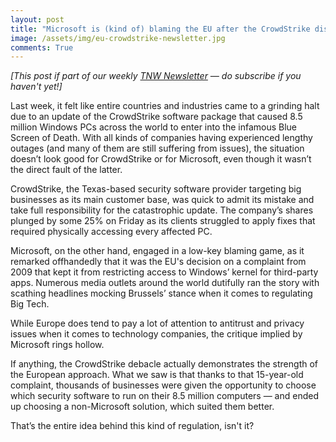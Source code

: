 ```yaml
---
layout: post
title: "Microsoft is (kind of) blaming the EU after the CrowdStrike disaster"
image: /assets/img/eu-crowdstrike-newsletter.jpg
comments: True
---
```


*\[This post if part of our weekly [TNW Newsletter](https://thenextweb.com/newsletters) — do subscribe if you haven't yet!\]*

Last week, it felt like entire countries and industries came to a grinding halt due to an update of the CrowdStrike software package that caused 8.5 million Windows PCs across the world to enter into the infamous Blue Screen of Death. With all kinds of companies having experienced lengthy outages (and many of them are still suffering from issues), the situation doesn’t look good for CrowdStrike or for Microsoft, even though it wasn’t the direct fault of the latter.

CrowdStrike, the Texas-based security software provider targeting big businesses as its main customer base, was quick to admit its mistake and take full responsibility for the catastrophic update. The company’s shares plunged by some 25% on Friday as its clients struggled to apply fixes that required physically accessing every affected PC.

Microsoft, on the other hand, engaged in a low-key blaming game, as it remarked offhandedly that it was the EU's decision on a complaint from 2009 that kept it from restricting access to Windows’ kernel for third-party apps. Numerous media outlets around the world dutifully ran the story with scathing headlines mocking Brussels’ stance when it comes to regulating Big Tech.

While Europe does tend to pay a lot of attention to antitrust and privacy issues when it comes to technology companies, the critique implied by Microsoft rings hollow.

If anything, the CrowdStrike debacle actually demonstrates the strength of the European approach. What we saw is that thanks to that 15-year-old complaint, thousands of businesses were given the opportunity to choose which security software to run on their 8.5 million computers — and ended up choosing a non-Microsoft solution, which suited them better. 

That’s the entire idea behind this kind of regulation, isn't it?